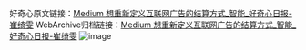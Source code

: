 好奇心原文链接：[Medium 想重新定义互联网广告的结算方式_智能_好奇心日报-崔绮雯](https://www.qdaily.com/articles/4474.html)
WebArchive归档链接：[Medium 想重新定义互联网广告的结算方式_智能_好奇心日报-崔绮雯](http://web.archive.org/web/20190623160958/https://www.qdaily.com/articles/4474.html)
![image](http://ww3.sinaimg.cn/large/007d5XDply1g3wfy53moej30u02qr1kx)